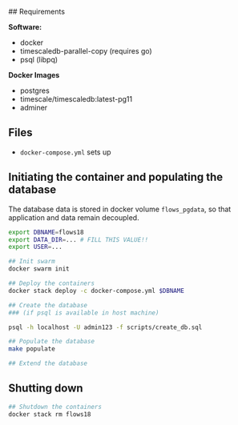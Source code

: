 
## Requirements

**Software:**
- docker
- timescaledb-parallel-copy (requires go)
- psql (libpq)

**Docker Images**
- postgres
- timescale/timescaledb:latest-pg11
- adminer

## Files

- `docker-compose.yml` sets up

## Initiating the container and populating the database

The database data is stored in docker volume `flows_pgdata`,
so that application and data remain decoupled.

```bash
export DBNAME=flows18
export DATA_DIR=... # FILL THIS VALUE!!
export USER=...

## Init swarm
docker swarm init

## Deploy the containers
docker stack deploy -c docker-compose.yml $DBNAME

## Create the database
### (if psql is available in host machine)

psql -h localhost -U admin123 -f scripts/create_db.sql

## Populate the database
make populate

## Extend the database

```

## Shutting down

```bash
## Shutdown the containers
docker stack rm flows18
```
